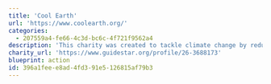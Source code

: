 ```yaml
---
title: 'Cool Earth'
url: 'https://www.coolearth.org/'
categories:
  - 207559a4-fe66-4c3d-bc6c-4f721f9562a4
description: 'This charity was created to tackle climate change by reducing carbon emissions from rainforest loss.'
charity_url: 'https://www.guidestar.org/profile/26-3688173'
blueprint: action
id: 396a1fee-e8ad-4fd3-91e5-126815af79b3
---
```

